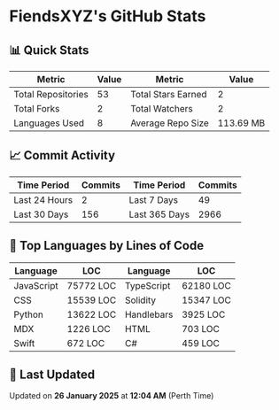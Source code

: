 # FiendsXYZ's GitHub Stats

## 📊 Quick Stats

| Metric               | Value       | Metric               | Value       |
|----------------------|-------------|----------------------|-------------|
| Total Repositories   | 53 | Total Stars Earned   | 2 |
| Total Forks          | 2 | Total Watchers       | 2 |
| Languages Used       | 8 | Average Repo Size    | 113.69 MB |

## 📈 Commit Activity

| Time Period      | Commits      | Time Period      | Commits      |
|------------------|--------------|------------------|--------------|
| Last 24 Hours    | 2 | Last 7 Days      | 49 |
| Last 30 Days     | 156 | Last 365 Days    | 2966 |

## 📝 Top Languages by Lines of Code

| Language       | LOC        | Language       | LOC        |
|----------------|------------|----------------|------------|
| JavaScript       | 75772 LOC  | TypeScript       | 62180 LOC  |
| CSS       | 15539 LOC  | Solidity       | 15347 LOC  |
| Python       | 13622 LOC  | Handlebars       | 3925 LOC  |
| MDX       | 1226 LOC  | HTML       | 703 LOC  |
| Swift       | 672 LOC  | C#       | 459 LOC  |

## 📅 Last Updated

Updated on **26 January 2025** at **12:04 AM** (Perth Time)
